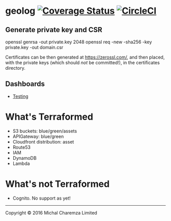 # geolog [![Coverage Status](https://coveralls.io/repos/github/michalc/geolog/badge.svg?branch=master)](https://coveralls.io/github/michalc/geolog?branch=master) [![CircleCI](https://circleci.com/gh/michalc/geolog.svg?style=shield)](https://circleci.com/gh/michalc/geolog)

## Generate private key and CSR

openssl genrsa -out private.key 2048
openssl req -new -sha256 -key private.key -out domain.csr

Certificates can be then generated at https://zerossl.com/, and then placed, with the private keys (which should *not* be committed!), in the certificates directory.

## Dashboards

- [Testing](https://www.hostedgraphite.com/560b32d8/ded17519-03d3-4c50-8c86-b7de0c58adb5/grafana/dashboard/db/tests)

# What's Terraformed

- S3 buckets: blue/green/assets
- APIGateway: blue/green
- Cloudfront distribution: asset
- Route53
- IAM
- DynamoDB
- Lambda

# What's not Terraformed

- Cognito. No support as yet!


-------

Copyright © 2016 Michal Charemza Limited 
